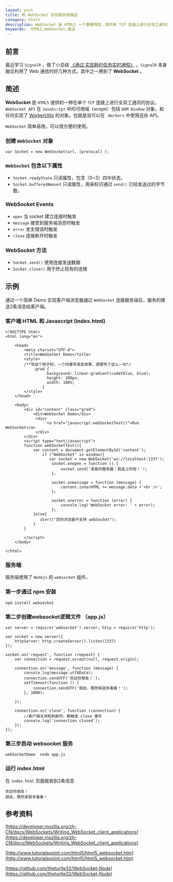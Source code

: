 ```yaml
---
layout: post
title: 用 WebSocket 实现服务端推送
category: html5
description: WebSocket 是 HTML5 一个重要特性，提供单 TCP 连接上进行全双工通讯的协议。本文用 WebSocket 实现一个简单推送。
keywords:  HTML5,WebSocket,推送
--- 
```


## 前言
最近学习 `SignalR` ，做了小总结 
[《通过  实现耗时任务实时通知》](http://haifengwang.github.io/blog/net/2015/07/15/a-net-SignalR_Real-time-Notifications.html) 。`SignalR` 本身融合利用了 Web 通信的好几种方式，其中之一用到了 **WebSocket** 。

## 简述
**WebSocket** 是 `HTML5` 提供的一种在单个 `TCP` 连接上进行全双工通讯的协议。`WebSocket API` 在 `JavaScript` 中的可用域（scope）包括 `DOM Window` 对象，和任何实现了 [WorkerUtils](https://developer.mozilla.org/zh-CN/docs/Web/API/WorkerUtils) 的对象。也就是说可以在 ` Workers` 中使用这些 API。

`WebSocket` 简单易用，可以很方便的使用。

### 创建 `WebSocket` 对象

```
var Socket = new WebSocket(url, [protocal] );
```

### `WebSocket` 包含以下属性

+ `Socket.readyState` 只读属性，包含（0~3）四中状态。
+ `Socket.bufferedAmount` 只读属性，用来标识通过 `send()` 已经发送过的字节数。

### WebSocket Events

+ `open` 当 socket 建立连接时触发
+ `message` 接受到服务端消息时触发
+ `error` 发生错误时触发
+ `close` 连接断开时触发

### WebSocket 方法
+ `Socket.send()` 使用连接发送数据
+ `Socket.close()` 用于终止现有的连接

## 示例
通过一个简单 Demo 实现客户端浏览器通过 `WebSocket` 连接服务端后，服务的推送2条消息给客户端。

### 客户端 HTML 和 Javascript (index.html)

```
<!DOCTYPE html>
<html lang="en">
    
    <head>
        <meta charset="UTF-8">
        <title>WebSocket Demo</title>
        <style>
        /**写这个例子时，一个同事写渐变效果，顺便写了这么一句*/
            .grad {
                  background: linear-gradient(cadetblue, blue); 
                  height: 200px;
                  width: 100%;
                }
        </style>
    </head>
    
    <body>
        <div id="content" class="grad">
            <div>WebSocket Demo</div>
             <div>
                  <a href="javascript:webSocketTest()">Run WebSocket</a>
             </div>
        </div>
        <script type="text/javascript">
        function webSocketTest(){
            var content = document.getElementById('content');
                if ("WebSocket" in window){
                   var socket = new WebSocket('ws://localhost:1337');
                    socket.onopen = function () {
                        socket.send('亲爱的服务器！我连上你啦！');
                    };
                
                    socket.onmessage = function (message) {
                        content.innerHTML += message.data +'<br />';
                    };
                
                    socket.onerror = function (error) {
                        console.log('WebSocket error: ' + error);
                    }; 
            }else{
               alert("您的浏览器不支持 webSocket");
            }
        }
            
        </script>
    </body>

</html>
```

### 服务端
服务端使用了 `Nodejs` 的 `websocket` 组件。

### 第一步通过 npm 安装
```
npm install websocket
```

### 第二步创建websocket逻辑文件 （app.js）

```
var server = require('websocket').server, http = require('http');

var socket = new server({
    httpServer: http.createServer().listen(1337)
});

socket.on('request', function (request) {
	var connection = request.accept(null, request.origin);

	connection.on('message', function (message) {
		console.log(message.utf8Data);
		connection.sendUTF('欢迎你朋友！');
		setTimeout(function () {
			connection.sendUTF('朋友，既然来就多看看！');
		}, 1000);
		
	});

	connection.on('close', function (connection) {
		//客户端关闭和刷新时，都触发 close 事件
		console.log('connection closed');
	});
}); 

```

### 第三步启动 websocket 服务
```
webSocketDemo  node app.js
```
### 运行 index.html 
在 `index.html` 页面就收到2条信息

```
欢迎你朋友！
朋友，既然来就多看看！
```

## 参考资料
[https://developer.mozilla.org/zh-CN/docs/WebSockets/Writing_WebSocket_client_applications](https://developer.mozilla.org/zh-CN/docs/WebSockets/Writing_WebSocket_client_applications)

[http://www.tutorialspoint.com/html5/html5_websocket.htm](http://www.tutorialspoint.com/html5/html5_websocket.htm)

[https://github.com/theturtle32/WebSocket-Node](https://github.com/theturtle32/WebSocket-Node)
